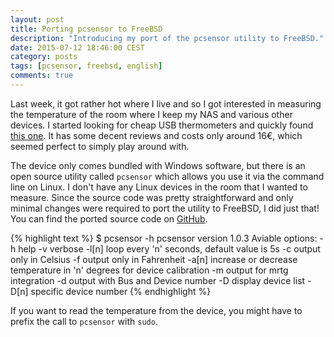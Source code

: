 ```yaml
---
layout: post
title: Porting pcsensor to FreeBSD
description: "Introducing my port of the pcsensor utility to FreeBSD."
date: 2015-07-12 18:46:00 CEST
category: posts
tags: [pcsensor, freebsd, english]
comments: true
---
```


Last week, it got rather hot where I live and so I got interested in measuring the temperature of the room where I keep my NAS and various other devices. I started looking for cheap USB thermometers and quickly found [this one](http://www.amazon.de/gp/product/B009RETJIO). It has some decent reviews and costs only around 16€, which seemed perfect to simply play around with.

The device only comes bundled with Windows software, but there is an open source utility called `pcsensor` which allows you use it via the command line on Linux. I don't have any Linux devices in the room that I wanted to measure. Since the source code was pretty straightforward and only minimal changes were required to port the utility to FreeBSD, I did just that! You can find the ported source code on [GitHub](https://github.com/nifoc/pcsensor-freebsd).

{% highlight text %}
$ pcsensor -h
pcsensor version 1.0.3
      Aviable options:
          -h help
          -v verbose
          -l[n] loop every 'n' seconds, default value is 5s
          -c output only in Celsius
          -f output only in Fahrenheit
          -a[n] increase or decrease temperature in 'n' degrees for device calibration
          -m output for mrtg integration
          -d output with Bus and Device number
          -D display device list
          -D[n] specific device number
{% endhighlight %}

If you want to read the temperature from the device, you might have to prefix the call to `pcsensor` with `sudo`.
